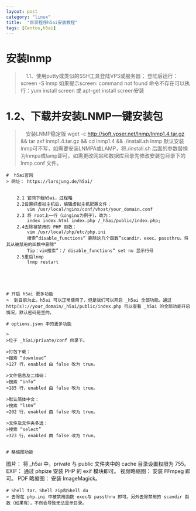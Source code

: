 ```yaml
---
layout: post
category: "linux"
title:  "目录程序h5ai安装教程"
tags: [Centos,h5ai]
---
```

# 安装lnmp

>　1.1、使用putty或类似的SSH工具登陆VPS或服务器；
登陆后运行：screen -S lnmp
如果提示screen: command not found 命令不存在可以执行：yum install screen 或 apt-get install screen安装
#  1.2、下载并安装LNMP一键安装包
>　安装LNMP稳定版
>  wget -c http://soft.vpser.net/lnmp/lnmp1.4.tar.gz && tar zxf lnmp1.4.tar.gz && cd lnmp1.4 && ./install.sh lnmp
>  默认安装lnmp可不写，如需要安装LNMPA或LAMP，将./install.sh 后面的参数替换为lnmpa或lamp即可。如需更改网站和数据库目录先修改安装包目录下的 lnmp.conf 文件。
```
#  h5ai官网
> 网址： https://larsjung.de/h5ai/


	2.1 官网下载h5ai，过程略
	2.2设置好虚拟主机后，编辑虚拟主机配置文件：
		vim /usr/local/nginx/conf/vhost/your_domain.conf
	2.3 将 root上一行（以nginx为例子），改为：
		index index.html index.php /_h5ai/public/index.php;
	2.4去除被禁用的 PHP 函数：
		vim /usr/local/php/etc/php.ini
		搜索”disable_functions“ 删除这几个函数”scandir、exec、passthru，将其从被禁用的函数中删除“
		Tip：vim搜索”：/ disable_functions“ set nu 显示行号
	2.5重启lnmp
		lnmp restart 
	




# 开启 h5ai 更多功能
>  到目前为止，h5ai 可以正常使用了，但是我们可以开启 _h5ai 全部功能。通过 http(s)://your_domain/_h5ai/public/index.php 可以查看 _h5ai 的全部功能开启情况，默认密码是空的。

# options.json 中的更多功能

> 
>位于 _h5ai/private/conf 目录下。

>打包下载：
>搜索 “download”
>127 行，enabled 由 false 改为 true。

>文件信息及二维码：
>搜索 “info”
>185 行，enabled 由 false 改为 true。

>默认简体中文：
>搜索 “l10n”
>202 行，enabled 由 false 改为 true。

>文件及文件夹多选：
>搜索 “select”
>323 行，enabled 由 false 改为 true。


# 略缩图功能
```
 图片：
		将 _h5ai 中，private 与 public 文件夹中的 cache 目录设置权限为 755。
 EXIF：
	  通过 phpize 安装 PHP 的 exif 模块即可。
 视频略缩图：
			安装 FFmpeg 即可。
 PDF 略缩图：
			安装 ImageMagick。
```
# Shell tar、Shell zip和Shell du
> 去除在 php.ini 中被禁用函数 exec与 passthru 即可。另外去除禁用的 scandir 函数（如果有），不然会导致无法显示目录。